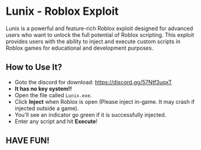# Lunix - Roblox Exploit

Lunix is a powerful and feature-rich Roblox exploit designed for advanced users who want to unlock the full potential of Roblox scripting. This exploit provides users with the ability to inject and execute custom scripts in Roblox games for educational and development purposes.

## How to Use It?

- Goto the discord for download: https://discord.gg/57Ntf3uqxT
- **It has no key system!!**
- Open the file called `Lunix.exe`.
- Click **Inject** when Roblox is open (Please inject in-game. It may crash if injected outside a game).
- You'll see an indicator go green if it is successfully injected.
- Enter any script and hit **Execute**!

## HAVE FUN!
